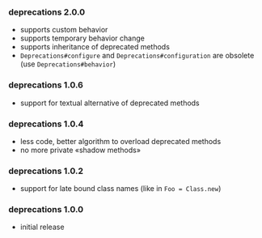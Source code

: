 ### deprecations 2.0.0
- supports custom behavior
- supports temporary behavior change
- supports inheritance of deprecated methods
- `Deprecations#configure` and `Deprecations#configuration` are obsolete (use `Deprecations#behavior`)

### deprecations 1.0.6
- support for textual alternative of deprecated methods

### deprecations 1.0.4
- less code, better algorithm to overload deprecated methods
- no more private «shadow methods»

### deprecations 1.0.2
- support for late bound class names (like in `Foo = Class.new`)

### deprecations 1.0.0
- initial release
